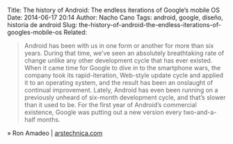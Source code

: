 Title: The history of Android: The endless iterations of Google’s mobile OS
Date: 2014-06-17 20:14
Author: Nacho Cano
Tags: android, google, diseño, historia de android
Slug: the-history-of-android-the-endless-iterations-of-googles-mobile-os
Related:

> Android has been with us in one form or another for more than six
> years. During that time, we’ve seen an absolutely breathtaking rate of
> change unlike any other development cycle that has ever existed. When
> it came time for Google to dive in to the smartphone wars, the company
> took its rapid-iteration, Web-style update cycle and applied it to an
> operating system, and the result has been an onslaught of continual
> improvement. Lately, Android has even been running on a previously
> unheard of six-month development cycle, and that’s slower than it used
> to be. For the first year of Android’s commercial existence, Google
> was putting out a new version every two-and-a-half months.

» Ron Amadeo | [arstechnica.com][]

  [arstechnica.com]: http://arstechnica.com/gadgets/2014/06/building-android-a-40000-word-history-of-googles-mobile-os/
    "The history of Android: The endless iterations of Google's mobile OS"
